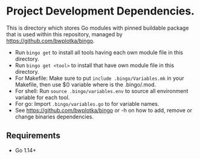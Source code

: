 # Project Development Dependencies.

This is directory which stores Go modules with pinned buildable package that is used within this repository, managed by https://github.com/bwplotka/bingo.

* Run `bingo get` to install all tools having each own module file in this directory.
* Run `bingo get <tool>` to install <tool> that have own module file in this directory.
* For Makefile: Make sure to put `include .bingo/Variables.mk` in your Makefile, then use $(<upper case tool name>) variable where <tool> is the .bingo/<tool>.mod.
* For shell: Run `source .bingo/variables.env` to source all environment variable for each tool.
* For go: Import `.bingo/variables.go` to for variable names.
* See https://github.com/bwplotka/bingo or -h on how to add, remove or change binaries dependencies.

## Requirements

- Go 1.14+
